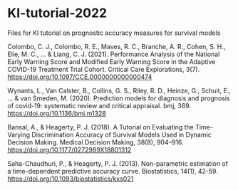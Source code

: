 # KI-tutorial-2022
Files for KI tutorial on prognostic accuracy measures for survival models


Colombo, C. J., Colombo, R. E., Maves, R. C., Branche, A. R., Cohen, S. H., Elie, M. C., ... & Liang, C. J. (2021). Performance Analysis of the National Early Warning Score and Modified Early Warning Score in the Adaptive COVID-19 Treatment Trial Cohort. Critical Care Explorations, 3(7). https://doi.org/10.1097/CCE.0000000000000474

Wynants, L., Van Calster, B., Collins, G. S., Riley, R. D., Heinze, G., Schuit, E., ... & van Smeden, M. (2020). Prediction models for diagnosis and prognosis of covid-19: systematic review and critical appraisal. bmj, 369. https://doi.org/10.1136/bmj.m1328

Bansal, A., & Heagerty, P. J. (2018). A Tutorial on Evaluating the Time-Varying Discrimination Accuracy of Survival Models Used in Dynamic Decision Making. Medical Decision Making, 38(8), 904–916. https://doi.org/10.1177/0272989X18801312

Saha-Chaudhuri, P., & Heagerty, P. J. (2013). Non-parametric estimation of a time-dependent predictive accuracy curve. Biostatistics, 14(1), 42-59. https://doi.org/10.1093/biostatistics/kxs021
